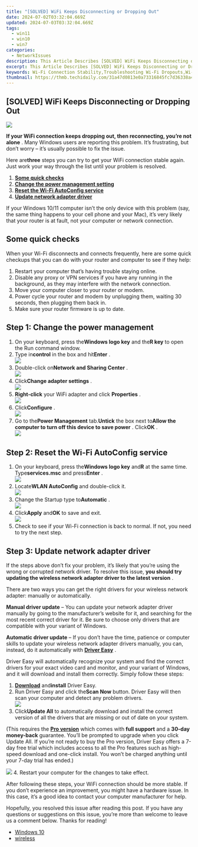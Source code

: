 ```yaml
---
title: "[SOLVED] WiFi Keeps Disconnecting or Dropping Out"
date: 2024-07-02T03:32:04.669Z
updated: 2024-07-03T03:32:04.669Z
tags:
  - win11
  - win10
  - win7
categories:
  - NetworkIssues
description: This Article Describes [SOLVED] WiFi Keeps Disconnecting or Dropping Out
excerpt: This Article Describes [SOLVED] WiFi Keeps Disconnecting or Dropping Out
keywords: Wi-Fi Connection Stability,Troubleshooting Wi-Fi Dropouts,Wi-Fi Connection Issues Solved,Resolving Wi-Fi Disconnections,Stable Wi-Fi Tips,Preventing Wi-Fi Drops,Expert Fix for Wi-Fi Dropouts
thumbnail: https://thmb.techidaily.com/31a47d0813e0a73316845fc7d36338a492235a7e4fd705568291b1b8a09d30a6.jpg
---
```


## [SOLVED] WiFi Keeps Disconnecting or Dropping Out

![](https://images.drivereasy.com/wp-content/uploads/2016/11/no-network-connection.png)

 **If your WiFi connection keeps dropping out, then reconnecting, you’re not alone** . Many Windows users are reporting this problem. It’s frustrating, but don’t worry – it’s usually possible to fix the issue.

 Here are**three** steps you can try to get your WiFi connection stable again. Just work your way through the list until your problem is resolved.

1. **[Some quick checks](#check)**
2. **[Change the power management setting](#s1)**
3. **[Reset the Wi-Fi AutoConfig service](#s2)**
4. **[Update network adapter driver](#s3)**

 If your Windows 10/11 computer isn’t the only device with this problem (say, the same thing happens to your cell phone and your Mac), it’s very likely that your router is at fault, not your computer or network connection.

## Some quick checks

 When your Wi-Fi disconnects and connects frequently, here are some quick checkups that you can do with your router and computer to see if they help:

1. Restart your computer that’s having trouble staying online.
2. Disable any proxy or VPN services if you have any running in the background, as they may interfere with the network connection.
3. Move your computer closer to your router or modem.
4. Power cycle your router and modem by unplugging them, waiting 30 seconds, then plugging them back in.
5. Make sure your router firmware is up to date.

## Step 1: Change the power management

1. On your keyboard, press the**Windows logo key** and the**R key** to open the Run command window.
2. Type in**control** in the box and hit**Enter** .  
![](https://images.drivereasy.com/wp-content/uploads/2019/04/win-11-run-control-panel.jpg)
3. Double-click on**Network and Sharing Center** .  
![](https://images.drivereasy.com/wp-content/uploads/2019/04/win-11-control-panel-network-and-sharing-center.jpg)
4. Click**Change adapter settings** .  
![](https://images.drivereasy.com/wp-content/uploads/2017/04/2019-11-01_10-25-29.jpg)
5. **Right-click** your WiFi adapter and click **Properties** .  
![](https://images.drivereasy.com/wp-content/uploads/2017/04/2019-11-01_10-27-14.jpg)
6. Click**Configure** .  
![](https://images.drivereasy.com/wp-content/uploads/2017/04/2019-11-01_10-42-21.jpg)
7. Go to the**Power Management** tab.**Untick** the box next to**Allow the computer to turn off this device to save power** . Click**OK** .  
![](https://images.drivereasy.com/wp-content/uploads/2017/04/2019-11-01_10-46-42.jpg)

## Step 2: Reset the Wi-Fi AutoConfig service

1. On your keyboard, press the**Windows logo key** and**R** at the same time. Type**services.msc** and press**Enter** .  
![](https://images.drivereasy.com/wp-content/uploads/2017/04/2019-11-01_10-48-47.jpg)
2. Locate**WLAN AutoConfig** and double-click it.  
![](https://images.drivereasy.com/wp-content/uploads/2017/04/2019-11-01_10-51-55.jpg)
3. Change the Startup type to**Automatic** .  
![](https://images.drivereasy.com/wp-content/uploads/2017/04/2019-11-01_10-53-00-1.jpg)
4. Click**Apply** and**OK** to save and exit.  
![](https://images.drivereasy.com/wp-content/uploads/2017/04/2019-11-01_10-54-11.jpg)
5. Check to see if your Wi-Fi connection is back to normal. If not, you need to try the next step.

## Step 3: Update network adapter driver

 If the steps above don’t fix your problem, it’s likely that you’re using the wrong or corrupted network driver. To resolve this issue, **you should try updating the wireless network adapter driver to the latest version** .

 There are two ways you can get the right drivers for your wireless network adapter: manually or automatically.

**Manual driver update** – You can update your network adapter driver manually by going to the manufacturer’s website for it, and searching for the most recent correct driver for it. Be sure to choose only drivers that are compatible with your variant of Windows.

**Automatic driver update** – If you don’t have the time, patience or computer skills to update your wireless network adapter drivers manually, you can, instead, do it automatically with **[Driver Easy](https://tools.techidaily.com/drivereasy/download/)**  .

 Driver Easy will automatically recognize your system and find the correct drivers for your exact video card and monitor, and your variant of Windows, and it will download and install them correctly. Simply follow these steps:

1. **[Download](https://tools.techidaily.com/drivereasy/download/)**  and**install** Driver Easy.
2. Run Driver Easy and click the**Scan Now** button. Driver Easy will then scan your computer and detect any problem drivers.  
![](https://www.drivereasy.com/wp-content/uploads/2020/10/6_0_scan-now.jpg)
3. Click**Update All** to automatically download and install the correct version of all the drivers that are missing or out of date on your system.  

 (This requires the **[Pro version](https://tools.techidaily.com/drivereasy/download/)**  which comes with **full support**  and a **30-day money-back**  guarantee. You’ll be prompted to upgrade when you click Update All. If you’re not ready to buy the Pro version, Driver Easy offers a 7-day free trial which includes access to all the Pro features such as high-speed download and one-click install. You won’t be charged anything until your 7-day trial has ended.)  

![](https://www.drivereasy.com/wp-content/uploads/2017/10/de-update-all-wireless-6.0.jpg)
4. Restart your computer for the changes to take effect.

 After following these steps, your WiFi connection should be more stable. If you don’t experience an improvement, you might have a hardware issue. In this case, it’s a good idea to contact your computer manufacturer for help.

 Hopefully, you resolved this issue after reading this post. If you have any questions or suggestions on this issue, you’re more than welcome to leave us a comment below. Thanks for reading!

* [Windows 10](https://tools.techidaily.com/drivereasy/download/)
* [wireless](https://tools.techidaily.com/drivereasy/download/)

<ins class="adsbygoogle"
     style="display:block"
     data-ad-format="autorelaxed"
     data-ad-client="ca-pub-7571918770474297"
     data-ad-slot="1223367746"></ins>



<ins class="adsbygoogle"
     style="display:block"
     data-ad-client="ca-pub-7571918770474297"
     data-ad-slot="8358498916"
     data-ad-format="auto"
     data-full-width-responsive="true"></ins>


